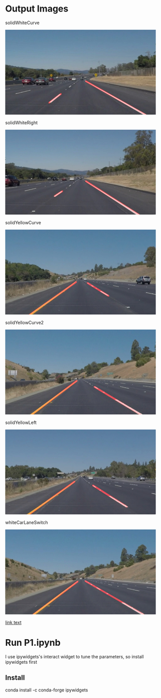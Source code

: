# **Output Images**

solidWhiteCurve

<img src="test_images_output/solidWhiteCurve.jpg" width="480" />

solidWhiteRight

<img src="test_images_output/solidWhiteRight.jpg" width="480"  />

solidYellowCurve

<img src="test_images_output/solidYellowCurve.jpg" width="480"  />

solidYellowCurve2

<img src="test_images_output/solidYellowCurve2.jpg" width="480"  />

solidYellowLeft

<img src="test_images_output/solidYellowLeft.jpg" width="480"  />

whiteCarLaneSwitch

<img src="test_images_output/whiteCarLaneSwitch.jpg" width="480"  />

[link text](https://github.com/redheli/CarND-LaneLines-P1/blob/master/test_videos_output/solidWhiteRight.mp4 "link title")


# **Run P1.ipynb**
I use ipywidgets's interact widget to tune the parameters, so install ipywidgets first

## Install


conda install -c conda-forge ipywidgets

